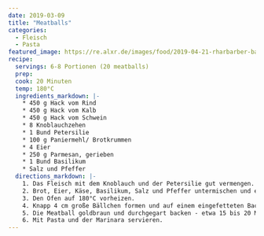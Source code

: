 ```yaml
---
date: 2019-03-09
title: "Meatballs"
categories:
  - Fleisch
  - Pasta
featured_image: https://re.alxr.de/images/food/2019-04-21-rharbarber-baiser.jpg
recipe:
  servings: 6-8 Portionen (20 meatballs)
  prep:
  cook: 20 Minuten
  temp: 180°C
  ingredients_markdown: |-
    * 450 g Hack vom Rind
    * 450 g Hack vom Kalb
    * 450 g Hack vom Schwein
    * 8 Knoblauchzehen
    * 1 Bund Petersilie
    * 100 g Paniermehl/ Brotkrummen
    * 4 Eier
    * 250 g Parmesan, gerieben
    * 1 Bund Basilikum
    * Salz und Pfeffer
  directions_markdown: |-
    1. Das Fleisch mit dem Knoblauch und der Petersilie gut vermengen.
    2. Brot, Eier, Käse, Basilikum, Salz und Pfeffer untermischen und ebenfalls gut vermengen.
    3. Den Ofen auf 180°C vorheizen.
    4. Knapp 4 cm große Bällchen formen und auf einem eingefetteten Backblech verteilen.
    5. Die Meatball goldbraun und durchgegart backen - etwa 15 bis 20 Minuten.
    6. Mit Pasta und der Marinara servieren.
---
```

